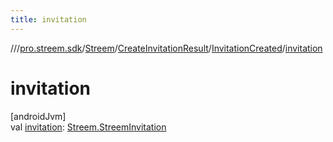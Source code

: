 ```yaml
---
title: invitation
---
```

//[<root>](../../../../../index.html)/[pro.streem.sdk](../../../index.html)/[Streem](../../index.html)/[CreateInvitationResult](../index.html)/[InvitationCreated](index.html)/[invitation](invitation.html)



# invitation



[androidJvm]\
val [invitation](invitation.html): [Streem.StreemInvitation](../../-streem-invitation/index.html)




